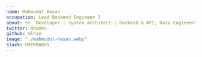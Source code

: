 ```yaml
---
name: Mahmudul Hasan
occupation: Lead Backend Engineer I
about: Sr. Developer | System architect | Backend & API, Data Engineering, Smart Spaces
twitter: mhumhn
github: mlhsn
image: "./mahmudul-hasan.webp"
slack: U9PKRANQ5
---
```

